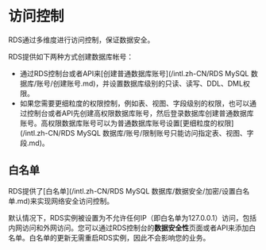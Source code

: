 # 访问控制

RDS通过多维度进行访问控制，保证数据安全。

RDS提供如下两种方式创建数据库帐号：

-   通过RDS控制台或者API来[创建普通数据库账号](/intl.zh-CN/RDS MySQL 数据库/账号/创建账号.md)，并设置数据库级别的只读、读写、DDL、DML权限。
-   如果您需要更细粒度的权限控制，例如表、视图、字段级别的权限，也可以通过控制台或者API先创建高权限数据库账号，然后登录数据库创建普通数据库账号。高权限数据库账号可以为普通数据库账号设置[更细粒度的权限](/intl.zh-CN/RDS MySQL 数据库/账号/限制账号只能访问指定表、视图、字段.md)。

## 白名单

RDS提供了[白名单](/intl.zh-CN/RDS MySQL 数据库/数据安全/加密/设置白名单.md)来实现网络安全访问控制。

默认情况下，RDS实例被设置为不允许任何IP（即白名单为127.0.0.1）访问，包括内网访问和外网访问。您可以通过RDS控制台的**数据安全性**页面或者API来添加白名单。白名单的更新无需重启RDS实例，因此不会影响您的业务。

